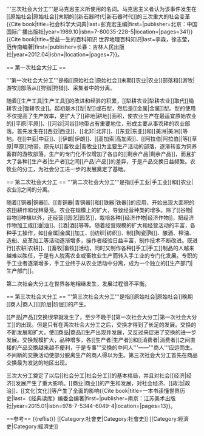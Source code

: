 '''三次社会大分工'''是马克思主义所使用的名词。马克思主义者认为该事件发生在[[原始社会|原始社会]]末期的[[新石器时代|新石器时代]]的三次重大的社会变革<ref>{{Cite book|title=社会科学大词典|last=彭克宏主编|first=|publisher=北京：中国国际广播出版社|year=1989.10|isbn=7-80035-228-5|location=|pages=341}}</ref><ref>{{Cite book|title=受益一生的百科知识 世界地理百科知识|last=李森，徐志莹，范传南编著|first=|publisher=长春：吉林人民出版社|year=2012.04|isbn=|location=|pages=7}}</ref>。

== 第一次社会大分工 ==

'''第一次社会大分工'''是指[[原始社会|原始社会]]末期[[农业|农业]]部落和[[游牧|游牧]]部落从[[狩猎|狩猎]]、采集者中的分离。

随着[[生产工具|生产工具]]的改进和经验的积累，[[犁耕农业|犁耕农业]]取代[[锄耕农业|锄耕农业]]。起初是木[[犁|犁]]或石犁，然后是[[金属|金属]]犁。犁的使用不仅提高了生产效率，更扩大了[[耕地|耕地]]面积，使农业生产在最适宜原始农业的[[平原|平原]]、[[河谷|河谷]]地带占有重要地位，形成主要从事农耕的农业部落。首先发生在[[西亚|西亚]]、[[北非|北非]]、[[东亚|东亚]]和[[美洲|美洲]]等地。在[[中亚|中亚]]、[[伊朗|伊朗]]、[[高加索|高加索]]、[[阿拉伯|阿拉伯]]等[[草原|草原]]地带，原先以[[畜牧业|畜牧业]]为主要生产活动的部落，逐渐转变为饲养畜群的游牧部落。生产的专门化不仅增加了各自的[[剩余产品|剩余产品]]，而且扩大了各种[[生产者|生产者]]之间[[产品|产品]]的差异，于是产品交换日益频繁。农牧业的分工，为社会分工进一步的发展奠定了基础。

== 第二次社会大分工 ==
'''第二次社会大分工'''是指[[手工业|手工业]]和[[农业|农业]]之间的分离。

随着[[铜器|铜器]]、[[青铜器|青铜器]]和[[铁器|铁器]]的应用，开始出现大面积的农田耕作和伐林垦荒。农业在规模上的扩大，导致经营种类的增多。除了[[谷物|谷物]]种植以外，还经营[[园艺|园艺]]，栽培各种[[经济作物|经济作物]]，把经济作物加工成[[油|油]]、[[酒|酒]]等等。随着经营规模的扩大和经营活动的丰富，各种手工操作，如[[金属|金属]]加工、[[纺织|纺织]]、制[[陶瓷|陶]]、酿酒、榨油、造船、皮革加工等活动逐渐增多，操作者经验日益丰富，制作技术不断改进。既进行[[农耕|农耕]]、[[畜牧|畜牧]]活动，同时又制作各种[[手工|手工]]制品的人越来越难以胜任，于是有人脱离农业或畜牧业生产而转入手工业的专门化发展。专职的手工业者逐渐增多，手工业终于从农业活动中分离，成为一个独立的[[生产部门|生产部门]]。

第二次社会大分工在世界各地相继发生，发展过程很不平衡。

== 第三次社会大分工 ==
'''第三次社会大分工'''是指[[原始社会|原始社会]]晚期[[商人|商人]][[阶层|阶层]]的产生。

[[产品|产品]]交换很早就发生了，至少不晚于[[第一次社会大分工|第一次社会大分工]]的出现。但是只有在两次社会大分工之后，交换才得到了长足的发展。交换的不断发展和扩大，使[[商品|商品]]生产出现并发展，又反过来促进了交换的进一步发展。交换规模扩大，品种增多，各[[生产者|生产者]]和[[消费者|消费者]]之间直接的产品交换越来越不便利，于是专事'''交换的中间人'''——'''商人'''应运而生。不间断的交换活动使部分脱离生产的商人得以为生。第三次社会大分工首先在商品交换最为发达的地区出现。

三次大分工奠定了以后[[社会分工|社会分工]]的基本格局，并且对社会[[经济|经济]]发展产生了重大影响。[[商业|商业]]的产生和发展，对社会经济、[[政治|政治]]、[[文化|文化]]等产生了全面的影响<ref>{{Cite book|title=一本书读懂世界历史|last=《经典读库》编委会编著|first=|publisher=南京：江苏美术出版社|year=2015.01|isbn=978-7-5344-6049-4|location=|pages=13}}</ref>。

==参考==
{{reflist}}
[[Category:社會史|Category:社會史]]
[[Category:經濟史|Category:經濟史]]